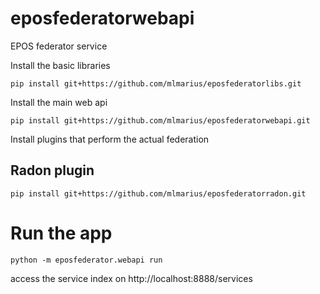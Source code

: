 # eposfederatorwebapi
EPOS federator service


Install the basic libraries
```
pip install git+https://github.com/mlmarius/eposfederatorlibs.git
```

Install the main web api
```
pip install git+https://github.com/mlmarius/eposfederatorwebapi.git
```

Install plugins that perform the actual federation

## Radon plugin
```
pip install git+https://github.com/mlmarius/eposfederatorradon.git
```

# Run the app
```
python -m eposfederator.webapi run
```

access the service index on http://localhost:8888/services
